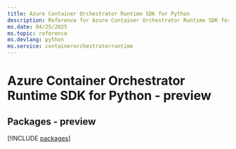 ```yaml
---
title: Azure Container Orchestrator Runtime SDK for Python
description: Reference for Azure Container Orchestrator Runtime SDK for Python
ms.date: 04/25/2025
ms.topic: reference
ms.devlang: python
ms.service: containerorchestratorruntime
---
```

# Azure Container Orchestrator Runtime SDK for Python - preview
## Packages - preview
[!INCLUDE [packages](container-orchestrator-runtime-index.md)]
